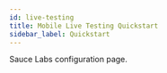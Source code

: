 ```yaml
---
id: live-testing
title: Mobile Live Testing Quickstart
sidebar_label: Quickstart
---
```


Sauce Labs configuration page.